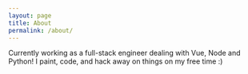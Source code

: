 ```yaml
---
layout: page
title: About
permalink: /about/
---
```


Currently working as a full-stack engineer dealing with Vue, Node and Python!
I paint, code, and hack away on things on my free time :)
